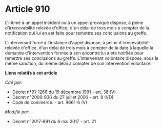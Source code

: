 # Article 910

L'intimé à un appel incident ou à un appel provoqué dispose, à peine d'irrecevabilité relevée d'office, d'un délai de trois
mois à compter de la notification qui lui en est faite pour remettre ses conclusions au greffe.

L'intervenant forcé à l'instance d'appel dispose, à peine d'irrecevabilité relevée d'office, d'un délai de trois mois à
compter de la date à laquelle la demande d'intervention formée à son encontre lui a été notifiée pour remettre ses
conclusions au greffe. L'intervenant volontaire dispose, sous la même sanction, du même délai à compter de son intervention
volontaire.

**Liens relatifs à cet article**

_Cité par_:

  - Décret n°91-1266 du 19 décembre 1991 - art. 38 (V)
  - Décret n°2006-936 du 27 juillet 2006 - art. 8 (VD)
  - Code de commerce. - art. R661-6 (V)

_Modifié par_:

  - Décret n°2017-891 du 6 mai 2017 - art. 21
